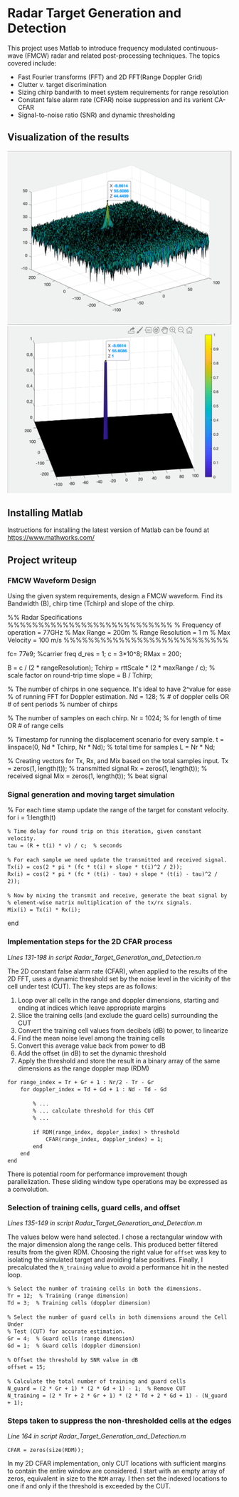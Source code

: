 # Radar Target Generation and Detection

This project uses Matlab to introduce frequency modulated continuous-wave (FMCW) radar and related post-processing techniques. The topics covered include:
- Fast Fourier transforms (FFT) and 2D FFT(Range Doppler Grid)
- Clutter v. target discrimination
- Sizing chirp bandwith to meet system requirements for range resolution
- Constant false alarm rate (CFAR) noise suppression and its varient CA-CFAR
- Signal-to-noise ratio (SNR) and dynamic thresholding

## Visualization of the results

![2D FFT](figures/Image2.png)
![2D CFAR](figures/image3.png)

## Installing Matlab
Instructions for installing the latest version of Matlab can be found at https://www.mathworks.com/

## Project writeup

### FMCW Waveform Design
Using the given system requirements, design a FMCW waveform. Find its Bandwidth (B), chirp time (Tchirp) and slope of the chirp.

%% Radar Specifications 
%%%%%%%%%%%%%%%%%%%%%%%%%%%
% Frequency of operation = 77GHz
% Max Range = 200m
% Range Resolution = 1 m
% Max Velocity = 100 m/s
%%%%%%%%%%%%%%%%%%%%%%%%%%%

fc= 77e9;             %carrier freq
d_res = 1;
c = 3*10^8;
RMax = 200;

B = c / (2 * rangeResolution);
Tchirp = rttScale * (2 * maxRange / c);  % scale factor on round-trip time 
slope =  B / Tchirp;

% The number of chirps in one sequence. It's ideal to have 2^value for ease
% of running FFT for Doppler estimation. 
Nd = 128;  % # of doppler cells OR # of sent periods % number of chirps

% The number of samples on each chirp. 
Nr = 1024;  % for length of time OR # of range cells

% Timestamp for running the displacement scenario for every sample.
t = linspace(0, Nd * Tchirp, Nr * Nd); % total time for samples
L = Nr * Nd;

% Creating vectors for Tx, Rx, and Mix based on the total samples input.
Tx = zeros(1, length(t));  % transmitted signal
Rx = zeros(1, length(t));  % received signal
Mix = zeros(1, length(t));  % beat signal

### Signal generation and moving target simulation

% For each time stamp update the range of the target for constant velocity. 
for i = 1:length(t)

    % Time delay for round trip on this iteration, given constant velocity.
    tau = (R + t(i) * v) / c;  % seconds
    
    % For each sample we need update the transmitted and received signal. 
    Tx(i) = cos(2 * pi * (fc * t(i) + slope * t(i)^2 / 2));
    Rx(i) = cos(2 * pi * (fc * (t(i) - tau) + slope * (t(i) - tau)^2 / 2));
    
    % Now by mixing the transmit and receive, generate the beat signal by
    % element-wise matrix multiplication of the tx/rx signals.
    Mix(i) = Tx(i) * Rx(i);
end

### Implementation steps for the 2D CFAR process
_Lines 131-198 in script Radar_Target_Generation_and_Detection.m_

The 2D constant false alarm rate (CFAR), when applied to the results of the 2D FFT, uses a dynamic threshold set by the noise level in the vicinity of the cell under test (CUT). The key steps are as follows:
1. Loop over all cells in the range and doppler dimensions, starting and ending at indices which leave appropriate margins
2. Slice the training cells (and exclude the guard cells) surrounding the CUT
3. Convert the training cell values from decibels (dB) to power, to linearize
4. Find the mean noise level among the training cells
5. Convert this average value back from power to dB
6. Add the offset (in dB) to set the dynamic threshold
7. Apply the threshold and store the result in a binary array of the same dimensions as the range doppler map (RDM)

```
for range_index = Tr + Gr + 1 : Nr/2 - Tr - Gr
    for doppler_index = Td + Gd + 1 : Nd - Td - Gd
        
        % ...
        % ... calculate threshold for this CUT
        % ...
        
        if RDM(range_index, doppler_index) > threshold
            CFAR(range_index, doppler_index) = 1;
        end
    end
end
```
There is potential room for performance improvement though parallelization. These sliding window type operations may be expressed as a convolution.

### Selection of training cells, guard cells, and offset
_Lines 135-149 in script Radar_Target_Generation_and_Detection.m_

The values below were hand selected. I chose a rectangular window with the major dimension along the range cells. This produced better filtered results from the given RDM. Choosing the right value for `offset` was key to isolating the simulated target and avoiding false positives. Finally, I precalculated the `N_training` value to avoid a performance hit in the nested loop.
```
% Select the number of training cells in both the dimensions.
Tr = 12;  % Training (range dimension)
Td = 3;  % Training cells (doppler dimension)

% Select the number of guard cells in both dimensions around the Cell Under 
% Test (CUT) for accurate estimation.
Gr = 4;  % Guard cells (range dimension)
Gd = 1;  % Guard cells (doppler dimension)

% Offset the threshold by SNR value in dB
offset = 15;

% Calculate the total number of training and guard cells
N_guard = (2 * Gr + 1) * (2 * Gd + 1) - 1;  % Remove CUT
N_training = (2 * Tr + 2 * Gr + 1) * (2 * Td + 2 * Gd + 1) - (N_guard + 1);
```

### Steps taken to suppress the non-thresholded cells at the edges
_Line 164 in script Radar_Target_Generation_and_Detection.m_

```
CFAR = zeros(size(RDM));
```
In my 2D CFAR implementation, only CUT locations with sufficient margins to contain the entire window are considered. I start with an empty array of zeros, equivalent in size to the `RDM` array. I then set the indexed locations to one if and only if the threshold is exceeded by the CUT.
